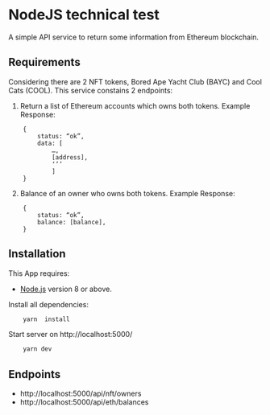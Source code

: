 # NodeJS technical test

A simple API service to return some information from Ethereum blockchain.

## Requirements
Considering there are 2 NFT tokens, Bored Ape Yacht Club (BAYC) and Cool Cats (COOL).
This service constains 2 endpoints:

1. Return a list of Ethereum accounts which owns both tokens. 
Example Response:
```
    {
        status: “ok”,
        data: [
            …,
            [address],
            ‘’’
            ]
    } 
```
2. Balance of an owner who owns both tokens.
Example Response:
```
    {
        status: “ok”,
        balance: [balance],
    }
```

## Installation
This App requires:
- [Node.js](https://nodejs.org) version 8 or above.

Install all dependencies:
```bash
    yarn  install
```
Start server on http://localhost:5000/
```bash
    yarn dev
```

## Endpoints

* http://localhost:5000/api/nft/owners
* http://localhost:5000/api/eth/balances